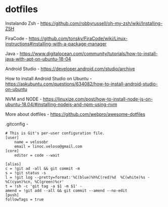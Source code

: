 # dotfiles

Instalando Zsh - https://github.com/robbyrussell/oh-my-zsh/wiki/Installing-ZSH

FiraCode - https://github.com/tonsky/FiraCode/wiki/Linux-instructions#installing-with-a-package-manager

Java - https://www.digitalocean.com/community/tutorials/how-to-install-java-with-apt-on-ubuntu-18-04

Android Studio - https://developer.android.com/studio/archive

How to install Android Studio on Ubuntu - https://askubuntu.com/questions/634082/how-to-install-android-studio-on-ubuntu

NVM and NODE - https://linuxize.com/post/how-to-install-node-js-on-ubuntu-18.04/#installing-nodejs-and-npm-using-nvm

More about dotfiles - https://github.com/webpro/awesome-dotfiles

.gitconfig - 


```gitconfig
# This is Git's per-user configuration file.
[user]
	name = velosobr
	email = linoc.veloso@gmail.com
[core]
	editor = code --wait

[alias]
c = !git ad -all && git commit -m
s = !git status -s
l = !git log --pretty=format:'%C(blue)%h%C(red)%d  %C(white)%s - %C(cyan)%cn, %C(green)%cr'
t = !sh -c 'git tag -a $1 -m $1' -
amend = !git add --all && git commit --amend --no-edit
[push]
followTags = true
```

